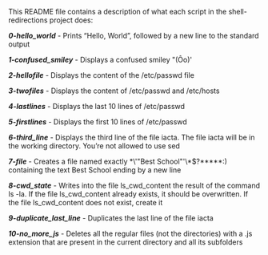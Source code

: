This README file contains a description of what each script in the shell-redirections project does:

***0-hello_world***  -  Prints “Hello, World”, followed by a new line to the standard output

***1-confused_smiley***  -  Displays a confused smiley "(Ôo)'

***2-hellofile***  -  Displays the content of the /etc/passwd file

***3-twofiles***  -  Displays the content of /etc/passwd and /etc/hosts

***4-lastlines*** -  Displays the last 10 lines of /etc/passwd

***5-firstlines***  -  Displays the first 10 lines of /etc/passwd

***6-third_line***  -  Displays the third line of the file iacta. The file iacta will be in the working directory. You’re not allowed to use sed

***7-file***  -  Creates a file named exactly \*\\'"Best School"\'\\*$\?\*\*\*\*\*:) containing the text Best School ending by a new line

***8-cwd_state***  -  Writes into the file ls_cwd_content the result of the command ls -la. If the file ls_cwd_content already exists, it should be overwritten. If the file ls_cwd_content does not exist, create it

***9-duplicate_last_line***  -  Duplicates the last line of the file iacta

***10-no_more_js***  -  Deletes all the regular files (not the directories) with a .js extension that are present in the current directory and all its subfolders


